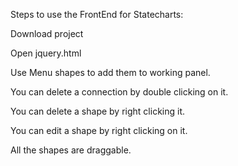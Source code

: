 Steps to use the FrontEnd for Statecharts:

Download project

Open jquery.html

Use Menu shapes to add them to working panel.

You can delete a connection by double clicking on it.

You can delete a shape by right clicking it.

You can edit a shape by right clicking on it.

All the shapes are draggable.
